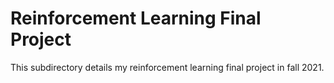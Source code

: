 # Reinforcement Learning Final Project
This subdirectory details my reinforcement learning final project in fall 2021.